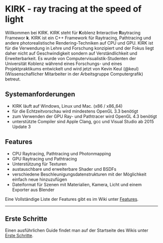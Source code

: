 # KIRK - ray tracing at the speed of light

Willkommen bei KIRK. KIRK steht für **K**oblenz **I**nteractive  **R**aytracing Framewor **k**. KIRK ist ein C++ Framework für Raytracing, Pathtracing und andere photorealistische Rendering-Techniken auf CPU und GPU. KIRK ist für die Verwendung in Lehre und Forschung konzipiert und der Fokus liegt daher nicht auf Geschwindigkeit sondern auf Verständlichkeit und Erweiterbarkeit. Es wurde von Computervisualistik-Studenten der Universität Koblenz während eines Forschungs- und eines Projektpraktikums entwickelt und wird jetzt von Kevin Keul (@keul) (Wissenschaflicher Mitarbeiter in der Arbeitsgruppe Computergrafik) betreut.

## Systemanforderungen

- KIRK läuft auf Windows, Linux und Mac. (x86 / x86_64)
- für die Echtzeitvorschau wird mindestens OpenGL 3.3 benötigt
- zum Verwenden der GPU Ray- und Pathtracer wird OpenGL 4.3 benötigt
- unterstützte Compiler sind Apple Clang, gcc und Visual Studio ab 2015 Update 3

## Features

- CPU Raytracing, Pathtracing und Photonmapping
- GPU Raytracing und Pathtracing
- Unterstützung für Texturen 
- austauschbare und erweiterbare Shader und BSDFs
- verschiedene Beschleunigungsdatenstrukturen mit der Möglichkeit einfach neue hinzuzufügen
- Dateiformat für Szenen mit Materialien, Kamera, Licht und einem Exporter aus Blender

Eine Vollständige Liste der Features gibt es im Wiki unter [Features](https://gitlab.uni-koblenz.de/KIRK/RT/wikis/features). 

---

## Erste Schritte

Einen ausführlichen Guide findet man auf der Startseite des Wikis unter [Erste Schritte](https://gitlab.uni-koblenz.de/KIRK/RT/wikis/home#erste-schritte).
